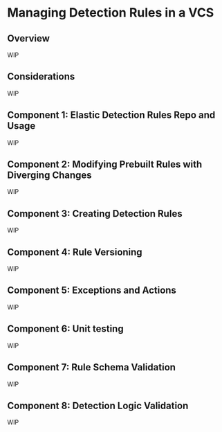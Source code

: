 # Managing Detection Rules in a VCS
## Overview
WIP

## Considerations
WIP

## Component 1: Elastic Detection Rules Repo and Usage
WIP

## Component 2: Modifying Prebuilt Rules with Diverging Changes
WIP

## Component 3: Creating Detection Rules
WIP

## Component 4: Rule Versioning
WIP

## Component 5: Exceptions and Actions
WIP

## Component 6: Unit testing
WIP

## Component 7: Rule Schema Validation
WIP

## Component 8: Detection Logic Validation
WIP

